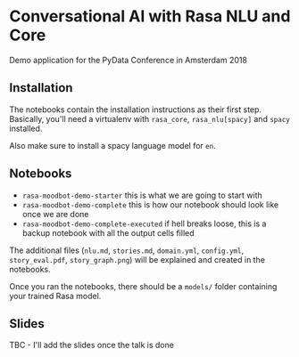 # Conversational AI with Rasa NLU and Core
Demo application for the PyData Conference in Amsterdam 2018


## Installation
The notebooks contain the installation instructions as their first step. Basically,
you'll need a virtualenv with `rasa_core`, `rasa_nlu[spacy]` and `spacy` installed.

Also make sure to install a spacy language model for `en`.

## Notebooks
- `rasa-moodbot-demo-starter` this is what we are going to start with
- `rasa-moodbot-demo-complete` this is how our notebook should look like once we are done
- `rasa-moodbot-demo-complete-executed` if hell breaks loose, this is a backup notebook with all the output cells filled

The additional files (`nlu.md`, `stories.md`, `domain.yml`, `config.yml`, `story_eval.pdf`, `story_graph.png`)
will be explained and created in the notebooks.

Once you ran the notebooks, there should be a `models/` folder containing your trained Rasa model.

## Slides
TBC - I'll add the slides once the talk is done 
